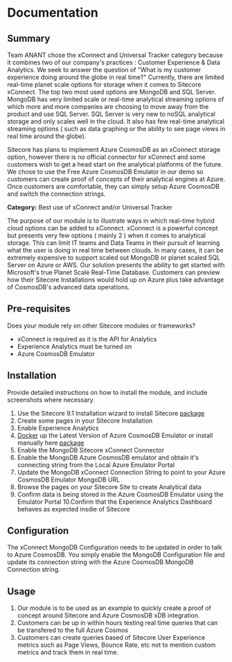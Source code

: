 # Documentation


## Summary

Team ANANT chose the xConnect and Universal Tracker category because it combines two of our company's practices : Customer Experience & Data Analytics.  We seek to answer the question of "What is my customer experience doing around the globe in real time?" Currently, there are limited real-time planet scale options for storage when it comes to Sitecore xConnect.  The top two most used options are MongoDB and SQL Server.  MongoDB has very limited scale or real-time analytical streaming options of which more and more companies are choosing to move away from the product and use SQL Server.  SQL Server is very new to noSQL analytical storage and only scales well in the cloud.  It also has few real-time analytical streaming options ( such as data graphing or the ability to see page views in real time around the globe).  

Sitecore has plans to implement Azure CosmosDB as an xConnect storage option, however there is no official connector for xConnect and some customers wish to get a head start on the analytical platforms of the future.  We chose to use the Free Azure CosmosDB Emulator in our demo so customers can create proof of concepts of their analytical engines at Azure.  Once customers are comfortable, they can simply setup Azure CosmosDB and switch the connection strings.

**Category:** Best use of xConnect and/or Universal Tracker

The purpose of our module is to illustrate ways in which real-time hybrid cloud options can be added to xConnect.  xConnect is a powerful concept but presents very few options ( mainly 2 ) when it comes to analytical storage.  This can limit IT teams and Data Teams in their pursuit of learning what the user is doing in real time between clouds.  In many cases, it can be extremely expensive to support scaled out MongoDB or planet scaled SQL Server on Azure or AWS.  Our solution presents the ability to get started with Microsoft's true Planet Scale Real-Time Database.  Customers can preview how their Sitecore Installations would hold up on Azure plus take advantage of CosmosDB's advanced data operations.
 

## Pre-requisites

Does your module rely on other Sitecore modules or frameworks?

- xConnect is required as it is the API for Analytics 
- Experience Analytics must be turned on
- Azure CosmosDB Emulator

## Installation

Provide detailed instructions on how to install the module, and include screenshots where necessary.

1. Use the Sitecore 9.1 Installation wizard to install Sitecore [package](https://dev.sitecore.net/Downloads/Sitecore_Experience_Platform/91/Sitecore_Experience_Platform_91_Initial_Release.aspx)
2. Create some pages in your Sitecore Installation 
3. Enable Experience Analytics
4. [Docker](https://hub.docker.com/r/microsoft/azure-cosmosdb-emulator/) up the Latest Version of Azure CosmosDB Emulator or install manually here [package](https://aka.ms/cosmosdb-emulator)
5. Enable the MongoDB Sitecore xConnect Connector
6. Enable the MongoDB Azure CosmosDB emulator and obtain it's connecting string from the Local Azure Emulator Portal 
7. Update the MongoDB xConnect Connection String to point to your Azure CosmosDB Emulator MongoDB URL
8. Browse the pages on your Sitecore Site to create Analytical data
9. Confirm data is being stored in the Azure CosmosDB Emulator using the Emulator Portal
10.Confirm that the Experience Analytics Dashboard behaves as expected insdie of Sitecore

## Configuration

The xConnect MongoDB Configuration needs to be updated in order to talk to Azure CosmosDB.  You simply enable the MongoDB Configuration file and update its connection string with the Azure CosmosDB MongoDB Connection string.


## Usage

1. Our module is to be used as an example to quickly create a proof of concept around Sitecore and Azure CosmosDB xDB integration.
2. Customers can be up in within hours testing real time queries that can be transfered to the full Azure Cosmos
3. Customers can create queries based of Sitecore User Experience metrics such as Page Views, Bounce Rate, etc not to mention custom metrics and track them in real time.

